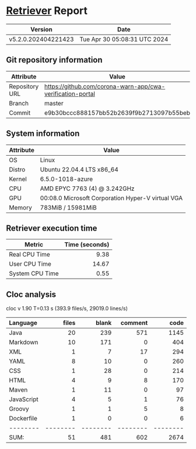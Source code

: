 # [Retriever](https://github.com/PalladioSimulator/Palladio-ReverseEngineering-Retriever) Report
| Version | Date |
| ------- | ---- |
| v5.2.0.202404221423 | Tue Apr 30 05:08:31 UTC 2024 |

## Git repository information
|    Attribute   | Value |
| -------------- | ----- |
| Repository URL | https://github.com/corona-warn-app/cwa-verification-portal |
| Branch         | master |
| Commit         | e9b30bccc888157bb52b2639f9b2713097b55beb |


## System information
| Attribute | Value |
| --------- | ----- |
| OS | Linux  |
| Distro | Ubuntu 22.04.4 LTS x86_64  |
| Kernel | 6.5.0-1018-azure  |
| CPU | AMD EPYC 7763 (4) @ 3.242GHz  |
| GPU | 00:08.0 Microsoft Corporation Hyper-V virtual VGA  |
| Memory | 783MiB / 15981MiB  |

## Retriever execution time
| Metric | Time (seconds) |
| --- | ---: |
| Real CPU Time | 9.38 |
| User CPU Time | 14.67 |
| System CPU Time | 0.55 |
<!--
Explainations:
- __Real CPU Time__: actual time the command has run (can be less than total time spent in user and system mode for multi-threaded processes)
- __User CPU Time__: time the command has spent running in user mode
- __System CPU Time__: time the command has spent running in system or kernel mode
-->

## Cloc analysis
cloc v 1.90  T=0.13 s (393.9 files/s, 29019.0 lines/s)

Language|files|blank|comment|code
:-------|-------:|-------:|-------:|-------:
Java|20|239|571|1145
Markdown|10|171|0|404
XML|1|7|17|294
YAML|8|10|0|260
CSS|1|28|0|214
HTML|4|9|8|170
Maven|1|11|0|97
JavaScript|4|5|1|76
Groovy|1|1|5|8
Dockerfile|1|0|0|6
--------|--------|--------|--------|--------
SUM:|51|481|602|2674
